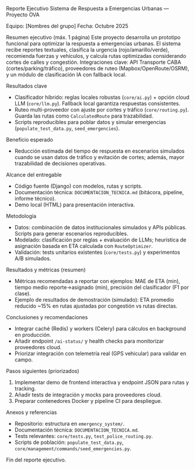 Reporte Ejecutivo
Sistema de Respuesta a Emergencias Urbanas — Proyecto OVA

Equipo: [Nombres del grupo]
Fecha: Octubre 2025

Resumen ejecutivo (máx. 1 página)
Este proyecto desarrolla un prototipo funcional para optimizar la respuesta a emergencias urbanas. El sistema recibe reportes textuales, clasifica la urgencia (rojo/amarillo/verde), recomienda fuerzas y vehículos, y calcula rutas optimizadas considerando cortes de calles y congestión. Integraciones clave: API Transporte CABA (cortes/parking/tráfico), proveedores de ruteo (Mapbox/OpenRoute/OSRM), y un módulo de clasificación IA con fallback local.

Resultados clave
- Clasificador híbrido: reglas locales robustas (`core/ai.py`) + opción cloud LLM (`core/llm.py`). Fallback local garantiza respuestas consistentes.
- Ruteo multi-proveedor con ajuste por cortes y tráfico (`core/routing.py`). Guarda las rutas como `CalculatedRoute` para trazabilidad.
- Scripts reproducibles para poblar datos y simular emergencias (`populate_test_data.py`, `seed_emergencies`).

Beneficio esperado
- Reducción estimada del tiempo de respuesta en escenarios simulados cuando se usan datos de tráfico y evitación de cortes; además, mayor trazabilidad de decisiones operativas.

Alcance del entregable
- Código fuente (Django) con modelos, rutas y scripts.
- Documentación técnica: `DOCUMENTACION_TECNICA.md` (bitácora, pipeline, informe técnico).
- Demo local (HTML) para presentación interactiva.

Metodología
- Datos: combinación de datos institucionales simulados y APIs públicas. Scripts para generar escenarios reproducibles.
- Modelado: clasificación por reglas + evaluación de LLMs; heurística de asignación basada en ETA calculada con `RouteOptimizer`.
- Validación: tests unitarios existentes (`core/tests.py`) y experimentos A/B simulados.

Resultados y métricas (resumen)
- Métricas recomendadas a reportar con ejemplos: MAE de ETA (min), tiempo medio reporte→asignado (min), precisión del clasificador (F1 por clase).
- Ejemplo de resultados de demostración (simulado): ETA promedio reducido ~15% en rutas ajustadas por congestión vs rutas directas.

Conclusiones y recomendaciones
- Integrar caché (Redis) y workers (Celery) para cálculos en background en producción.
- Añadir endpoint `/ai-status/` y health checks para monitorizar proveedores cloud.
- Priorizar integración con telemetría real (GPS vehicular) para validar en campo.

Pasos siguientes (priorizados)
1. Implementar demo de frontend interactiva y endpoint JSON para rutas y tracking.
2. Añadir tests de integración y mocks para proveedores cloud.
3. Preparar contenedores Docker y pipeline CI para despliegue.

Anexos y referencias
- Repositorio: estructura en `emergency_system/`.
- Documentación técnica: `DOCUMENTACION_TECNICA.md`.
- Tests relevantes: `core/tests.py`, `test_police_routing.py`.
- Scripts de población: `populate_test_data.py`, `core/management/commands/seed_emergencies.py`.

Fin del reporte ejecutivo.
